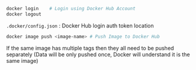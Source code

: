 ````bash
docker login 	# Login using Docker Hub Account
docker logout
````

`.docker/config.json` : Docker Hub login auth token location

````bash
docker image push <image-name> # Push Image to Docker Hub
````

If the same image has multiple tags then they all need to be pushed separately (Data will be only pushed once, Docker will understand it is the same image)
